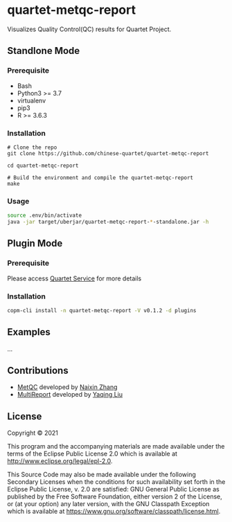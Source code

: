 # quartet-metqc-report

Visualizes Quality Control(QC) results for Quartet Project.

## Standlone Mode
### Prerequisite

- Bash
- Python3 >= 3.7
- virtualenv
- pip3
- R >= 3.6.3
### Installation

```
# Clone the repo
git clone https://github.com/chinese-quartet/quartet-metqc-report

cd quartet-metqc-report

# Build the environment and compile the quartet-metqc-report
make
```

### Usage

```bash
source .env/bin/activate
java -jar target/uberjar/quartet-metqc-report-*-standalone.jar -h
```

## Plugin Mode

### Prerequisite

Please access [Quartet Service](https://github.com/chinese-quartet/quartet-service) for more details 

### Installation

```bash
copm-cli install -n quartet-metqc-report -V v0.1.2 -d plugins
```

## Examples

...

## Contributions

- [MetQC](./metqc) developed by [Naixin Zhang](https://github.com/nxzhang)
- [MultiReport](./report) developed by [Yaqing Liu](https://github.com/lyaqing)

## License

Copyright © 2021

This program and the accompanying materials are made available under the
terms of the Eclipse Public License 2.0 which is available at
http://www.eclipse.org/legal/epl-2.0.

This Source Code may also be made available under the following Secondary
Licenses when the conditions for such availability set forth in the Eclipse
Public License, v. 2.0 are satisfied: GNU General Public License as published by
the Free Software Foundation, either version 2 of the License, or (at your
option) any later version, with the GNU Classpath Exception which is available
at https://www.gnu.org/software/classpath/license.html.
